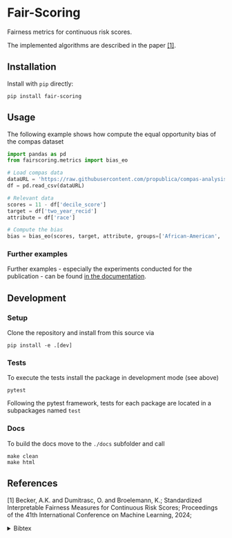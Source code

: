 # Fair-Scoring
Fairness metrics for continuous risk scores.

The implemented algorithms are described in the paper [[1]](#References). 

## Installation

Install with `pip` directly:
```shell
pip install fair-scoring
```

## Usage
The following example shows how compute the equal opportunity bias of the compas dataset

```python
import pandas as pd
from fairscoring.metrics import bias_eo

# Load compas data
dataURL = 'https://raw.githubusercontent.com/propublica/compas-analysis/master/compas-scores-two-years.csv'
df = pd.read_csv(dataURL)

# Relevant data
scores = 11 - df['decile_score']
target = df['two_year_recid']
attribute = df['race']

# Compute the bias
bias = bias_eo(scores, target, attribute, groups=['African-American', 'Caucasian'],favorable_target=0)
```

### Further examples
Further examples - especially the experiments conducted for the publication -  can be found 
[in the documentation](docs/source/examples).

## Development
### Setup
Clone the repository and install from this source via

```shell
pip install -e .[dev]
```

### Tests
To execute the tests install the package in development mode (see above)
```
pytest
```

Following the pytest framework, tests for each package are located in a subpackages named `test`

### Docs
To build the docs move to the `./docs` subfolder and call
```shell
make clean
make html
```

## References
[1] Becker, A.K. and Dumitrasc, O. and Broelemann, K.;
Standardized Interpretable Fairness Measures for Continuous Risk Scores;
Proceedings of the 41th International Conference on Machine Learning, 2024;
<details><summary>Bibtex</summary>
<p>

```
@inproceedings{Zern2023Interventional,
    author = {Ann{-}Kristin Becker and Oana Dumitrasc and Klaus Broelemann}
    title  = {Standardized Interpretable Fairness Measures for Continuous Risk Scores},
    booktitle={Proceedings of the 41th International Conference on Machine Learning},
    year = {2024}
}
```

</p>
</details>
